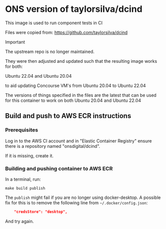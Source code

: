 # ONS version of taylorsilva/dcind

This image is used to run component tests in CI

Files were copied from: https://github.com/taylorsilva/dcind

> [!IMPORTANT]
> The upstream repo is no longer maintained.

They were then adjusted and updated such that the resulting image works for both:

  Ubuntu 22.04 and Ubuntu 20.04

to aid updating Concourse VM's from Ubuntu 20.04 to Ubuntu 22.04

The versions of things specified in the files are the latest that can be used for this container to work on both Ubuntu 20.04 and Ubuntu 22.04

## Build and push to AWS ECR instructions

### Prerequisites

Log in to the AWS CI account and in "Elastic Container Registry" ensure there is a repository named "onsdigital/dcind".

If it is missing, create it.

### Building and pushing container to AWS ECR

In a terminal, run:

```shell
make build publish
```

The `publish` might fail if you are no longer using docker-desktop. A possible fix for this is to remove the following line from `~/.docker/config.json`:

```json
    "credsStore": "desktop",
```

And try again.
